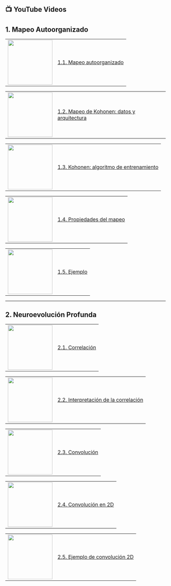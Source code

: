 ## 📺 YouTube Videos

## **1. Mapeo Autoorganizado**

<table>
<tr>
<td><a href="https://www.youtube.com/watch?v=qpk_YUltfnQ"><img width="140px" src="https://i.ytimg.com/vi/qpk_YUltfnQ/mqdefault.jpg"></a></td>
<td><a href="https://www.youtube.com/watch?v=qpk_YUltfnQ">1.1. Mapeo autoorganizado</a><br/></td>
</tr>
</table>

<table>
<tr>
<td><a href="https://www.youtube.com/watch?v=rCPxwomlTG8"><img width="140px" src="https://i.ytimg.com/vi/rCPxwomlTG8/mqdefault.jpg"></a></td>
<td><a href="https://www.youtube.com/watch?v=rCPxwomlTG8">1.2. Mapeo de Kohonen: datos y arquitectura</a><br/></td>
</tr>
</table>

<table>
<tr>
<td><a href="https://www.youtube.com/watch?v=C5p9OJ0-KRM"><img width="140px" src="https://i.ytimg.com/vi/C5p9OJ0-KRM/mqdefault.jpg"></a></td>
<td><a href="https://www.youtube.com/watch?v=C5p9OJ0-KRM">1.3. Kohonen: algoritmo de entrenamiento</a><br/></td>
</tr>
</table>

<table>
<tr>
<td><a href="https://www.youtube.com/watch?v=wpFl_Pmg03A"><img width="140px" src="https://i.ytimg.com/vi/wpFl_Pmg03A/mqdefault.jpg"></a></td>
<td><a href="https://www.youtube.com/watch?v=wpFl_Pmg03A">1.4. Propiedades del mapeo</a><br/></td>
</tr>
</table>

<table>
<tr>
<td><a href="https://www.youtube.com/watch?v=u__GxwWLQrk"><img width="140px" src="https://i.ytimg.com/vi/u__GxwWLQrk/mqdefault.jpg"></a></td>
<td><a href="https://www.youtube.com/watch?v=u__GxwWLQrk">1.5. Ejemplo</a><br/></td>
</tr>
</table>

---------------

## **2. Neuroevolución Profunda**

<table>
<tr>
<td><a href="https://www.youtube.com/watch?v=oVYkFibqJqc"><img width="140px" src="https://i.ytimg.com/vi/oVYkFibqJqc/mqdefault.jpg"></a></td>
<td><a href="https://www.youtube.com/watch?v=oVYkFibqJqc">2.1. Correlación</a><br/></td>
</tr>
</table>

<table>
<tr>
<td><a href="https://www.youtube.com/watch?v=fVShq5NzC7Q"><img width="140px" src="https://i.ytimg.com/vi/fVShq5NzC7Q/mqdefault.jpg"></a></td>
<td><a href="https://www.youtube.com/watch?v=fVShq5NzC7Q">2.2. Interpretación de la correlación</a><br/></td>
</tr>
</table>

<table>
<tr>
<td><a href="https://www.youtube.com/watch?v=GOMiL0zmF0I"><img width="140px" src="https://i.ytimg.com/vi/GOMiL0zmF0I/mqdefault.jpg"></a></td>
<td><a href="https://www.youtube.com/watch?v=GOMiL0zmF0I">2.3. Convolución</a><br/></td>
</tr>
</table>

<table>
<tr>
<td><a href="https://www.youtube.com/watch?v=xvH1iEYkrAY"><img width="140px" src="https://i.ytimg.com/vi/xvH1iEYkrAY/mqdefault.jpg"></a></td>
<td><a href="https://www.youtube.com/watch?v=xvH1iEYkrAY">2.4. Convolución en 2D</a><br/></td>
</tr>
</table>

<table>
<tr>
<td><a href="https://www.youtube.com/watch?v=oZGBk32VfZw"><img width="140px" src="https://i.ytimg.com/vi/oZGBk32VfZw/mqdefault.jpg"></a></td>
<td><a href="https://www.youtube.com/watch?v=oZGBk32VfZw">2.5. Ejemplo de convolución 2D</a><br/></td>
</tr>
</table>



